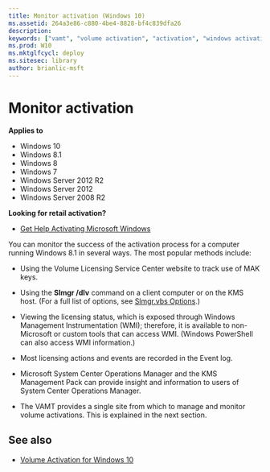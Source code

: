 ```yaml
---
title: Monitor activation (Windows 10)
ms.assetid: 264a3e86-c880-4be4-8828-bf4c839dfa26
description: 
keywords: ["vamt", "volume activation", "activation", "windows activation"]
ms.prod: W10
ms.mktglfcycl: deploy
ms.sitesec: library
author: brianlic-msft
---
```


# Monitor activation


**Applies to**

-   Windows 10
-   Windows 8.1
-   Windows 8
-   Windows 7
-   Windows Server 2012 R2
-   Windows Server 2012
-   Windows Server 2008 R2

**Looking for retail activation?**

-   [Get Help Activating Microsoft Windows](http://go.microsoft.com/fwlink/p/?LinkId=618644)

You can monitor the success of the activation process for a computer running Windows 8.1 in several ways. The most popular methods include:

-   Using the Volume Licensing Service Center website to track use of MAK keys.

-   Using the **Slmgr /dlv** command on a client computer or on the KMS host. (For a full list of options, see [Slmgr.vbs Options](http://technet.microsoft.com/library/ff793433.aspx).)

-   Viewing the licensing status, which is exposed through Windows Management Instrumentation (WMI); therefore, it is available to non-Microsoft or custom tools that can access WMI. (Windows PowerShell can also access WMI information.)

-   Most licensing actions and events are recorded in the Event log.

-   Microsoft System Center Operations Manager and the KMS Management Pack can provide insight and information to users of System Center Operations Manager.

-   The VAMT provides a single site from which to manage and monitor volume activations. This is explained in the next section.

## See also


-   [Volume Activation for Windows 10](volume-activation-for-windows-81-client.md)

 

 





